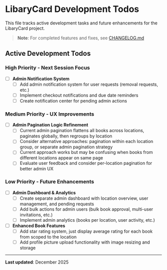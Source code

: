 # LibaryCard Development Todos

This file tracks active development tasks and future enhancements for the LibaryCard project.

> **Note**: For completed features and fixes, see [CHANGELOG.md](./CHANGELOG.md)

## Active Development Todos

### High Priority - Next Session Focus

- [ ] **Admin Notification System**
  - [ ] Add admin notification system for user requests (removal requests, etc.)
  - [ ] Implement checkout notifications and due date reminders
  - [ ] Create notification center for pending admin actions

### Medium Priority - UX Improvements

- [ ] **Admin Pagination Logic Refinement**
  - [ ] Current admin pagination flattens all books across locations, paginates globally, then regroups by location
  - [ ] Consider alternative approaches: pagination within each location group, or separate admin pagination strategy
  - [ ] Current approach works but may be confusing when books from different locations appear on same page
  - [ ] Evaluate user feedback and consider per-location pagination for better admin UX

### Low Priority - Future Enhancements

- [ ] **Admin Dashboard & Analytics**
  - [ ] Create separate admin dashboard with location overview, user management, and pending requests
  - [ ] Add bulk actions for admin users (bulk book approval, multi-user invitations, etc.)
  - [ ] Implement admin analytics (books per location, user activity, etc.)

- [ ] **Enhanced Book Features**
  - [ ] Add star rating system, just display average rating for each book from scoped to the location
  - [ ] Add profile picture upload functionality with image resizing and storage

---

**Last updated**: December 2025